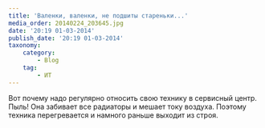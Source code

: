 ```yaml
---
title: 'Валенки, валенки, не подшиты стареньки...'
media_order: 20140224_203645.jpg
date: '20:19 01-03-2014'
publish_date: '20:19 01-03-2014'
taxonomy:
    category:
        - Blog
    tag:
        - ИТ
---
```


Вот почему надо регулярно относить свою технику в сервисный центр. Пыль! Она забивает все радиаторы и мешает току воздуха. Поэтому техника перегревается и намного раньше выходит из строя.